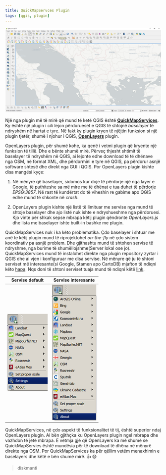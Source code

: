 ```yaml
---
title: QuickMapServces Plugin
tags: [qgis, plugin]
---
```


![](/img/qms-example.png)

Një nga plugin më të mirë që mund të ketë QGIS është [**QuickMapServices**](https://plugins.qgis.org/plugins/quick_map_services/). Ky është një plugin i cili lejon përdorueset e QGIS të shtojnë _baselayer_ të ndryshëm në hartat e tyre. Në fakt ky plugin kryen të njëjtin funksion si një plugin tjetër, shumë i njohur i QGIS, [**OpenLayers**](https://plugins.qgis.org/plugins/openlayers_plugin/) plugin.

OpenLayers plugin, për shumë kohe, ka qenë i vetmi plugin që kryente një funksion të tillë. Dhe e bënte shumë mirë. Përveç thjesht shtimit të baselayer të ndryshëm në QGIS, ai lejonte edhe download të të dhënave nga OSM, në format XML, dhe përdormini e tyre në QGIS, pa përdorur asnjë software shtesë dhe direkt nga GUI i QGIS. Por OpenLayers plugin kishte disa mangësi kyçe:

1. Në mënyre që baselayer, sidomos kur doje të përdorje një nga layer e Google, të puthiteshe sa më mire me të dhënat e tua duhet të përdorje _EPSG:3857_. Në rast të kundërtat do të viheshin re gabime apo QGIS edhe mund të shkonte në _crash_.


2. OpenLayers plugin kishte një listë të limituar me servise nga mund të shtoje baselayer dhe ajo listë nuk ishte e ndryshueshme nga përdoruesi. Kjo vinte për shkak sepse mbrapa këtij plugin qëndronte _OpenLayers.js_ dhe lista me baselayer ishte built-in bashke me plugin.


QuickMapServices nuk i ka këto problematika. Çdo baselayer i shtuar me anë te këtij plugin mund të riprojektohet _on-the-fly_ në çdo sistem koordinativ pa asnjë problem. Dhe gjithashtu mund të shtohen servise të ndryshme, nga burime të shumëllojshme(Server lokal ose jo).
QuickMapServices mund të instalohet direkte nga plugin repository zyrtar i QGIS dhe ai vjen i konfiguruar me disa servise. Në mënyre që ju të shtoni serviset më interesante(si Google, Stamen apo CartoDB) mjafton të ndiqni këto [hapa](http://nextgis.com/blog/quickmapservices-with-contributed-services/). Nqs doni të shtoni serviset tuaja mund të ndiqni këtë [link](https://github.com/nextgis/quickmapservices/wiki/Adding-data-source).


Servise default | Servise interesante
------------ | -------------
![default](/img/qms.png) | ![me servise shtesë](/img/qms-contrib.png)


QuickMapServices, në çdo aspekt të funksionalitet të tij, është superior ndaj OpenLayers plugin. Ai bën gjithçka ku OpenLayers plugin ngel mbrapa dhe vazhdon të jetë mbrapa. E vetmja gjë që OpenLayers ka më shumë se QuickMapServies është mundësia për të download të dhëna në mënyrë direkte nga OSM. Por QuickMapServices ka për qëllim vetëm menaxhimin e baselayers dhe këtë e bën shumë mirë. :thumbsup: :smile:

>diskmanti
